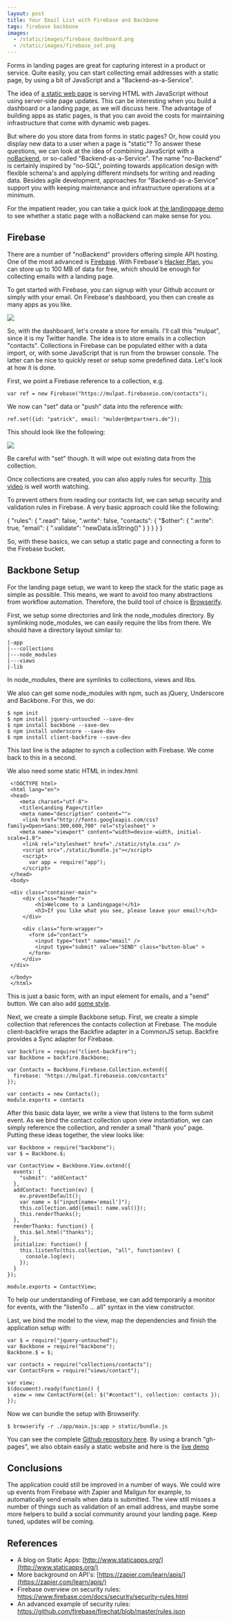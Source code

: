 ```yaml
---
layout: post
title: Your Email List with Firebase and Backbone
tags: firebase backbone
images:
  - /static/images/firebase_dashboard.png
  - /static/images/firebase_set.png
---
```


Forms in landing pages are great for capturing interest in a product or service. Quite easily, you can start collecting email addresses with a static page, by using a bit of JavaScript and a "Backend-as-a-Service".

The idea of [a static web page](http://en.wikipedia.org/wiki/Static_web_page) is serving HTML with JavaScript without using server-side page updates. This can be interesting when you build a dashboard or a landing page, as we will discuss here. The advantage of building apps as static pages, is that you can avoid the costs for maintaining infrastructure that come with dynamic web pages.

But where do you store data from forms in static pages? Or, how could you display new data to a user when a page is "static"? To answer these questions, we can look at the idea of combining JavaScript with a [noBackend](http://nobackend.org/), or so-called "Backend-as-a-Service". The name "no-Backend" is certainly inspired by "no-SQL", pointing towards application design with flexible schema's and applying different mindsets for writing and reading data. Besides agile development, approaches for "Backend-as-a-Service" support you with keeping maintenance and infrastructure operations at a minimum.

For the impatient reader, you can take a quick look at [the landingpage demo](http://thinkingonthinking.com/landingpage) to see whether a static page with a noBackend can make sense for you.

## Firebase

There are a number of "noBackend" providers offering simple API hosting. One of the most advanced is [Firebase](https://www.firebase.com/). With Firebase's [Hacker Plan](https://www.firebase.com/pricing.html), you can store up to 100 MB of data for free, which should be enough for collecting emails with a landing page.

To get started with Firebase, you can signup with your Github account or simply with your email. On Firebase's dashboard, you then can create as many apps as you like.

<img src="{{page.images[0]}}">

So, with the dashboard, let's create a store for emails. I'll call this "mulpat", since it is my Twitter handle. The idea is to store emails in a collection "contacts". Collections in Firebase can be populated either with a data import, or, with some JavaScript that is run from the browser console. The latter can be nice to quickly reset or setup some predefined data. Let's look at how it is done.

First, we point a Firebase reference to a collection, e.g.

    var ref = new Firebase("https://mulpat.firebaseio.com/contacts");

We now can "set" data or "push" data into the reference with:

    ref.set({id: "patrick", email: "mulder@mtpartners.de"});

This should look like the following: 

<img src="{{page.images[1]}}">

Be careful with "set" though. It will wipe out existing data from the collection.

Once collections are created, you can also apply rules for security. [This video](https://www.youtube.com/watch?v=IGlzbmnAlRQ) is well worth watching.

To prevent others from reading our contacts list, we can setup security and validation rules in Firebase. A very basic approach could like the following:

   {
       "rules": {
           ".read": false,
           ".write": false,
           "contacts": {
             "$other": {
               ".write": true,
               "email": {
                 ".validate": "newData.isString()"
               }
             }
           }
       }
   }

So, with these basics, we can setup a static page and connecting a form to the Firebase bucket.

## Backbone Setup

For the landing page setup, we want to keep the stack for the static page as simple as possible. This means, we want to avoid too many abstractions from workflow automation. Therefore, the build tool of choice is [Browserify](http://thinkingonthinking.com/unix-in-the-browser/).

First, we setup some directories and link the node_modules directory. By symlinking node_modules, we can easily require the libs from there. We should have a directory layout similar to:

    |-app
    |---collections
    |---node_modules
    |---views
    |-lib

In node_modules, there are symlinks to collections, views and libs.

We also can get some node_modules with npm, such as jQuery, Underscore and Backbone. For this, we do:

    $ npm init
    $ npm install jquery-untouched --save-dev
    $ npm install backbone --save-dev
    $ npm install underscore --save-dev
    $ npm install client-backfire --save-dev

This last line is the adapter to synch a collection with Firebase. We come back to this in a second.

We also need some static HTML in index.html:

     <!DOCTYPE html>
     <html lang="en">
     <head>
     	<meta charset="utf-8">
     	<title>Landing Page</title>
     	<meta name="description" content="">
         <link href="http://fonts.googleapis.com/css?family=Open+Sans:300,600,700" rel="stylesheet" >
     	<meta name="viewport" content="width=device-width, initial-scale=1.0">
         <link rel="stylesheet" href="./static/style.css" />
         <script src="./static/bundle.js"></script>
         <script>
           var app = require("app");
         </script>
     </head>
     <body>
     
     <div class="container-main">
         <div class="header">
             <h1>Welcome to a Landingpage!</h1>
             <h3>If you like what you see, please leave your email!</h3>
         </div>
     
         <div class="form-wrapper">
           <form id="contact">
             <input type="text" name="email" />
             <input type="submit" value="SEND" class="button-blue" >
           </form>
         </div>
     </div>
     
     </body>
     </html>

This is just a basic form, with an input element for emails, and a "send" button. We can also add [some style](http://codepen.io/rexkirby/pen/Fdnlz).

Next, we create a simple Backbone setup. First, we create a simple collection that references the contacts collection at Firebase. The module client-backfire wraps the Backfire adapter in a CommonJS setup. Backfire provides a Sync adapter for Firebase.

    var backfire = require("client-backfire");
    var Backbone = backfire.Backbone;
    
    var Contacts = Backbone.Firebase.Collection.extend({
      firebase: "https://mulpat.firebaseio.com/contacts"
    });
    
    var contacts = new Contacts();
    module.exports = contacts

After this basic data layer, we write a view that listens to the form submit event. As we bind the contact collection upon view instantiation, we can simply reference the collection, and render a small "thank you" page. Putting these ideas together, the view looks like:

    var Backbone = require("backbone");
    var $ = Backbone.$;
    
    var ContactView = Backbone.View.extend({
      events: {
        "submit": "addContact"
      },
      addContact: function(ev) {
        ev.preventDefault();
        var name = $("input[name='email']");
        this.collection.add({email: name.val()});
        this.renderThanks();
      },
      renderThanks: function() {
        this.$el.html("thanks");
      },
      initialize: function() {
        this.listenTo(this.collection, "all", function(ev) {
          console.log(ev);
        });
      }
    });

    module.exports = ContactView;

To help our understanding of Firebase, we can add temporarily a monitor for events, with the "listenTo ... all" syntax in the view constructor.

Last, we bind the model to the view, map the dependencies and finish the application setup with: 

    var $ = require("jquery-untouched");
    var Backbone = require("backbone");
    Backbone.$ = $;
    
    var contacts = require("collections/contacts");
    var ContactForm = require("views/contact");
    
    var view;
    $(document).ready(function() {
      view = new ContactForm({el: $("#contact"), collection: contacts });
    });

Now we can bundle the setup with Browserify:

    $ browserify -r ./app/main.js:app > static/bundle.js

You can see the complete [Github repository here](https://github.com/mulderp/landingpage). By using a branch "gh-pages", we also obtain easily a static website and here is the [live demo](http://thinkingonthinking.com/landingpage/)

## Conclusions

The application could still be improved in a number of ways. We could wire up events from Firebase with Zapier and Mailgun for example, to automatically send emails when data is submitted. The view still misses a number of things such as validation of an email address, and maybe some more helpers to build a social community around your landing page. Keep tuned, updates will be coming.


## References

* A blog on Static Apps: [http://www.staticapps.org/](http://www.staticapps.org/)
* More background on API's: [https://zapier.com/learn/apis/](https://zapier.com/learn/apis/)
* Firebase overview on security rules: https://www.firebase.com/docs/security/security-rules.html
* An advanced example of security rules: https://github.com/firebase/firechat/blob/master/rules.json
